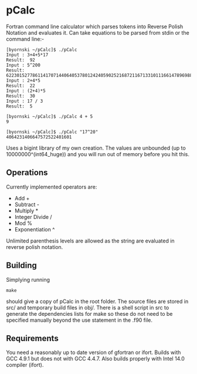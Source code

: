 pCalc
=====

Fortran command line calculator which parses tokens into Reverse Polish Notation and evaluates it. Can take equations to be parsed from stdin or the command line:-

    [byornski ~/pCalc]$ ./pCalc
    Input : 3+4+5*17
    Result:  92
    Input : 5^200
    Result:  62230152778611417071440640537801242405902521687211671331011166147896988340353834411839448231257136169569665895551224821247160434722900390625
    Input : 2+4*5
    Result:  22
    Input : (2+4)*5
    Result:  30
    Input : 17 / 3
    Result:  5
    
    [byornski ~/pCalc]$ ./pCalc 4 + 5
    9
    
    [byornski ~/pCalc]$ ./pCalc "17^20"
    4064231406647572522401601


Uses a bigint library of my own creation. The values are unbounded (up to 10000000^(int64_huge)) and you will run out of memory before you hit this.



Operations
----------
Currently implemented operators are:

+ Add 	  	      +
+ Subtract              -
+ Multiply	      *
+ Integer Divide	      /
+ Mod                   %
+ Exponentiation	      ^

Unlimited parenthesis levels are allowed as the string are evaluated in reverse polish notation. 


Building
--------
Simplying running

    make

should give a copy of pCalc in the root folder. The source files are stored in src/ and temporary build files in obj/. There is a shell script in src to generate the dependencies lists for make so these do not need to be specified manually beyond the use statement in the .f90 file. 



Requirements
------------
You need a reasonably up to date version of gfortran or ifort. Builds with GCC 4.9.1 but does not with GCC 4.4.7. Also builds properly with Intel 14.0 compiler (ifort). 

